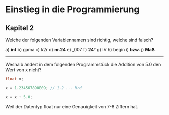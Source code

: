 # Einstieg in die Programmierung

## Kapitel 2

Welche der folgenden Variablennamen sind richtig, welche sind falsch?

a) **int** 
b) gama 
c) k2r 
d) **nr.24**
e) _007
f) **24°** 
g) IV 
h) begin 
i) **bzw.** 
j) **Maß**

---

Weshalb ändert in dem folgenden Programmstück die Addition von 5.0 den Wert von x nicht?

```cpp
float x;

x = 1.234567890E09; // 1.2 ... Mrd

x = x + 5.0;
```

Weil der Datentyp float nur eine Genauigkeit von 7-8 Ziffern hat.


